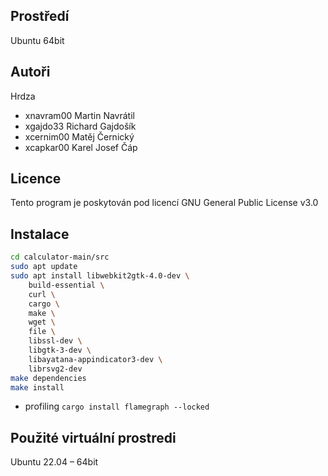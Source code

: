 Prostředí
---------

Ubuntu 64bit

Autoři
------

Hrdza
- xnavram00 Martin Navrátil
- xgajdo33 Richard Gajdošík
- xcernim00 Matěj Černický
- xcapkar00 Karel Josef Čáp

Licence
-------

Tento program je poskytován pod licencí GNU General Public License v3.0

Instalace
---------
```bash
cd calculator-main/src
sudo apt update
sudo apt install libwebkit2gtk-4.0-dev \
    build-essential \
    curl \
    cargo \
    make \
    wget \
    file \
    libssl-dev \
    libgtk-3-dev \
    libayatana-appindicator3-dev \
    librsvg2-dev
make dependencies
make install
```
- profiling
`cargo install flamegraph --locked`

Použité virtuální prostredi
---------
Ubuntu 22.04 – 64bit
